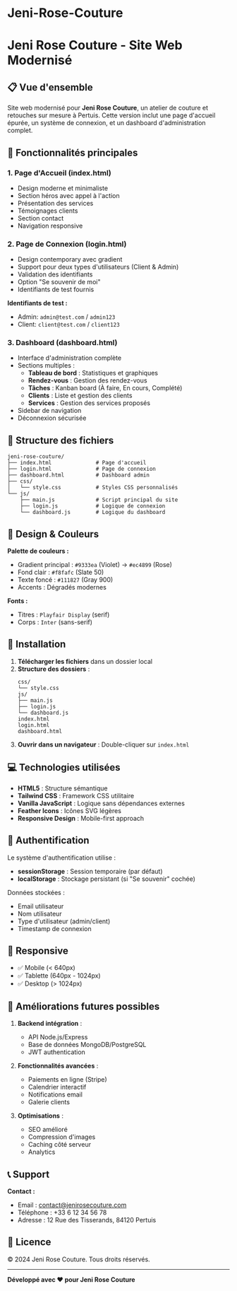 # Jeni-Rose-Couture
# Jeni Rose Couture - Site Web Modernisé

## 📋 Vue d'ensemble

Site web modernisé pour **Jeni Rose Couture**, un atelier de couture et retouches sur mesure à Pertuis. Cette version inclut une page d'accueil épurée, un système de connexion, et un dashboard d'administration complet.

## 🎯 Fonctionnalités principales

### 1. **Page d'Accueil (index.html)**
- Design moderne et minimaliste
- Section héros avec appel à l'action
- Présentation des services
- Témoignages clients
- Section contact
- Navigation responsive

### 2. **Page de Connexion (login.html)**
- Design contemporary avec gradient
- Support pour deux types d'utilisateurs (Client & Admin)
- Validation des identifiants
- Option "Se souvenir de moi"
- Identifiants de test fournis

**Identifiants de test :**
- Admin: `admin@test.com` / `admin123`
- Client: `client@test.com` / `client123`

### 3. **Dashboard (dashboard.html)**
- Interface d'administration complète
- Sections multiples :
  - **Tableau de bord** : Statistiques et graphiques
  - **Rendez-vous** : Gestion des rendez-vous
  - **Tâches** : Kanban board (À faire, En cours, Complété)
  - **Clients** : Liste et gestion des clients
  - **Services** : Gestion des services proposés
- Sidebar de navigation
- Déconnexion sécurisée

## 📁 Structure des fichiers

```
jeni-rose-couture/
├── index.html              # Page d'accueil
├── login.html              # Page de connexion
├── dashboard.html          # Dashboard admin
├── css/
│   └── style.css           # Styles CSS personnalisés
└── js/
    ├── main.js             # Script principal du site
    ├── login.js            # Logique de connexion
    └── dashboard.js        # Logique du dashboard
```

## 🎨 Design & Couleurs

**Palette de couleurs :**
- Gradient principal : `#9333ea` (Violet) → `#ec4899` (Rose)
- Fond clair : `#f8fafc` (Slate 50)
- Texte foncé : `#111827` (Gray 900)
- Accents : Dégradés modernes

**Fonts :**
- Titres : `Playfair Display` (serif)
- Corps : `Inter` (sans-serif)

## 🔧 Installation

1. **Télécharger les fichiers** dans un dossier local
2. **Structure des dossiers** :
   ```
   css/
   └── style.css
   js/
   ├── main.js
   ├── login.js
   └── dashboard.js
   index.html
   login.html
   dashboard.html
   ```
3. **Ouvrir dans un navigateur** : Double-cliquer sur `index.html`

## 💻 Technologies utilisées

- **HTML5** : Structure sémantique
- **Tailwind CSS** : Framework CSS utilitaire
- **Vanilla JavaScript** : Logique sans dépendances externes
- **Feather Icons** : Icônes SVG légères
- **Responsive Design** : Mobile-first approach

## 🔐 Authentification

Le système d'authentification utilise :
- **sessionStorage** : Session temporaire (par défaut)
- **localStorage** : Stockage persistant (si "Se souvenir" cochée)

Données stockées :
- Email utilisateur
- Nom utilisateur
- Type d'utilisateur (admin/client)
- Timestamp de connexion

## 📱 Responsive

- ✅ Mobile (< 640px)
- ✅ Tablette (640px - 1024px)
- ✅ Desktop (> 1024px)

## 🚀 Améliorations futures possibles

1. **Backend intégration** :
   - API Node.js/Express
   - Base de données MongoDB/PostgreSQL
   - JWT authentication

2. **Fonctionnalités avancées** :
   - Paiements en ligne (Stripe)
   - Calendrier interactif
   - Notifications email
   - Galerie clients

3. **Optimisations** :
   - SEO amélioré
   - Compression d'images
   - Caching côté serveur
   - Analytics

## 📞 Support

**Contact :**
- Email : contact@jenirosecouture.com
- Téléphone : +33 6 12 34 56 78
- Adresse : 12 Rue des Tisserands, 84120 Pertuis

## 📄 Licence

© 2024 Jeni Rose Couture. Tous droits réservés.

---

**Développé avec ❤️ pour Jeni Rose Couture**